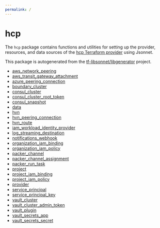 ```yaml
---
permalink: /
---
```


# hcp

The `hcp` package contains functions and utilities for setting up the provider, resources, and data
sources of the [hcp Terraform provider](TODO) using Jsonnet.

This package is autogenerated from the [tf-libsonnet/libgenerator](https://github.com/tf-libsonnet/libgenerator)
project.


* [aws_network_peering](aws_network_peering.md)
* [aws_transit_gateway_attachment](aws_transit_gateway_attachment.md)
* [azure_peering_connection](azure_peering_connection.md)
* [boundary_cluster](boundary_cluster.md)
* [consul_cluster](consul_cluster.md)
* [consul_cluster_root_token](consul_cluster_root_token.md)
* [consul_snapshot](consul_snapshot.md)
* [data](data/index.md)
* [hvn](hvn.md)
* [hvn_peering_connection](hvn_peering_connection.md)
* [hvn_route](hvn_route.md)
* [iam_workload_identity_provider](iam_workload_identity_provider.md)
* [log_streaming_destination](log_streaming_destination.md)
* [notifications_webhook](notifications_webhook.md)
* [organization_iam_binding](organization_iam_binding.md)
* [organization_iam_policy](organization_iam_policy.md)
* [packer_channel](packer_channel.md)
* [packer_channel_assignment](packer_channel_assignment.md)
* [packer_run_task](packer_run_task.md)
* [project](project.md)
* [project_iam_binding](project_iam_binding.md)
* [project_iam_policy](project_iam_policy.md)
* [provider](provider.md)
* [service_principal](service_principal.md)
* [service_principal_key](service_principal_key.md)
* [vault_cluster](vault_cluster.md)
* [vault_cluster_admin_token](vault_cluster_admin_token.md)
* [vault_plugin](vault_plugin.md)
* [vault_secrets_app](vault_secrets_app.md)
* [vault_secrets_secret](vault_secrets_secret.md)